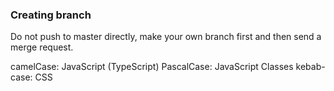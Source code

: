 ### Creating branch
Do not push to master directly,
make your own branch first and then send a merge request.

camelCase: JavaScript (TypeScript)
PascalCase: JavaScript Classes
kebab-case: CSS
